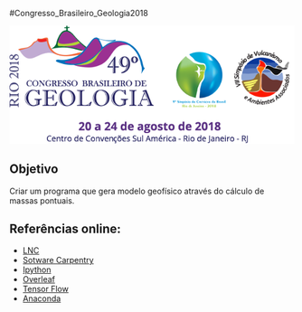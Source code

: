 #Congresso_Brasileiro_Geologia2018

<p align="center">
  <img src="scripts/Image/CBG18.png" width="1050"/>
</p>

## Objetivo
  Criar um programa que gera modelo geofísico através do cálculo de massas pontuais.

## Referências online:
 
- [LNC](http://lcn.epfl.ch/tutorial/english/index.html)
- [Sotware Carpentry](https://software-carpentry.org/)
- [Ipython](https://plot.ly/ipython-notebooks/)
- [Overleaf](https://www.overleaf.com/latex/templates/)
- [Tensor Flow](https://www.tensorflow.org/)
- [Anaconda](https://www.continuum.io/)

